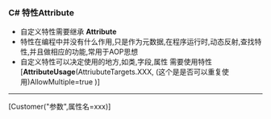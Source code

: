 ### C# 特性Attribute
* 自定义特性需要继承 **Attribute**
* 特性在编程中并没有什么作用,只是作为元数据,在程序运行时,动态反射,查找特性,并且做相应的功能,常用于AOP思想
* 自定义特性可以决定使用的地方,如类,字段,属性
   需要使用特性[**AttributeUsage**(AttriubuteTargets.XXX, (这个是是否可以重复使用)AllowMultiple=true )]    
   
---
[Customer("参数",属性名=xxx)]